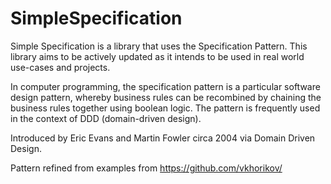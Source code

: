 # SimpleSpecification
Simple Specification is a library that uses the Specification Pattern. This library aims to be actively updated as it intends to be used in real world use-cases and projects.

In computer programming, the specification pattern is a particular software design pattern, whereby business rules can be recombined by chaining the business rules together using boolean logic. The pattern is frequently used in the context of DDD (domain-driven design).

Introduced by Eric Evans and Martin Fowler circa 2004 via Domain Driven Design.

Pattern refined from examples from https://github.com/vkhorikov/ 
